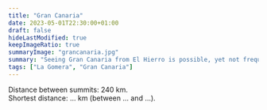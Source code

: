 ```yaml
---
title: "Gran Canaria"
date: 2023-05-01T22:30:00+01:00
draft: false
hideLastModified: true
keepImageRatio: true
summaryImage: "grancanaria.jpg"
summary: "Seeing Gran Canaria from El Hierro is possible, yet not frequent."
tags: ["La Gomera", "Gran Canaria"]
---
```



Distance between summits: 240 km.    
Shortest distance: ... km (between ... and ...).

